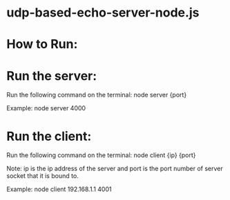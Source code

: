 # udp-based-echo-server-node.js

# How to Run:

# Run the server:
Run the following command on the terminal:
node server {port}

Example:
node server 4000

# Run the client:
Run the following command on the terminal:
node client {ip} {port}

Note: ip is the ip address of the server and port is the port number of server socket that it is bound to.

Example:
node client 192.168.1.1 4001
